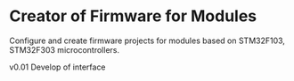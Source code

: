 # Creator of Firmware for Modules

Configure and create firmware projects for modules based on STM32F103, STM32F303 microcontrollers.

v0.01 Develop of interface
